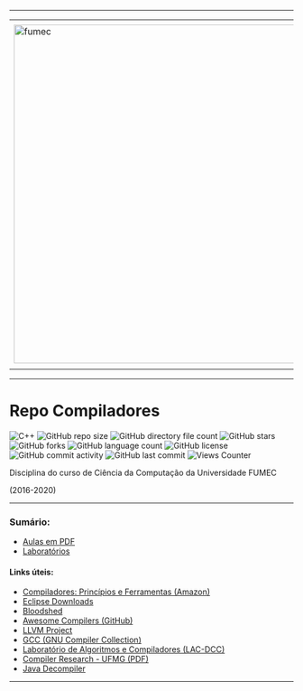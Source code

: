 -----

<div align="center">
  <table>
    <tr>
      <td align="center" colspan="2"></td>
    </tr> 
    <tr>
      <td>
        <img align="center" width="600px" src="https://joaopauloaramuni.github.io/image/fumec-logo2.png?raw=true" alt="fumec"/>
      </td>
      <td>
        <img align="center" width="600px" src="https://joaopauloaramuni.github.io/image/fumec-hist.png?raw=true" alt="fumec-hist"/>
      </td>
    </tr>
    <tr>
      <td align="center" colspan="2"></td>
    </tr> 
  </table>
</div>

-----

# Repo Compiladores

![C++](https://img.shields.io/badge/C++-007ec6?style=for-the-badge&logo=c%2B%2B&logoColor=white) ![GitHub repo size](https://img.shields.io/github/repo-size/joaopauloaramuni/compiladores?style=for-the-badge&logo=files) ![GitHub directory file count](https://img.shields.io/github/directory-file-count/joaopauloaramuni/compiladores?style=for-the-badge&logo=files) ![GitHub stars](https://img.shields.io/github/stars/joaopauloaramuni/compiladores?style=for-the-badge&logo=github) ![GitHub forks](https://img.shields.io/github/forks/joaopauloaramuni/compiladores?style=for-the-badge&logo=git) ![GitHub language count](https://img.shields.io/github/languages/count/joaopauloaramuni/compiladores?style=for-the-badge&logo=python) ![GitHub license](https://img.shields.io/github/license/joaopauloaramuni/compiladores?style=for-the-badge&color=007ec6&logo=opensourceinitiative) ![GitHub commit activity](https://img.shields.io/github/commit-activity/m/joaopauloaramuni/compiladores?style=for-the-badge&color=007ec6&logo=gitkraken) ![GitHub last commit](https://img.shields.io/github/last-commit/joaopauloaramuni/compiladores?style=for-the-badge&logo=clockify) ![Views Counter](https://views-counter.vercel.app/badge?pageId=https%3A%2F%2Fgithub%2Ecom%2Fjoaopauloaramuni%2Fcompiladores&leftColor=555555&rightColor=007ec6&type=total&label=RepoViews)  

Disciplina do curso de Ciência da Computação da Universidade FUMEC 

(2016-2020)

-----

### Sumário:
- [Aulas em PDF](https://github.com/joaopauloaramuni/compiladores/tree/main/PDF)
- [Laboratórios](https://github.com/joaopauloaramuni/compiladores/tree/main/LAB)

#### Links úteis:
- [Compiladores: Princípios e Ferramentas (Amazon)](https://www.amazon.com.br/Compiladores-princ%C3%ADpios-ferramentas-Alfred-Aho/dp/8588639246)
- [Eclipse Downloads](https://www.eclipse.org/downloads/packages/)
- [Bloodshed](https://www.bloodshed.net/)
- [Awesome Compilers (GitHub)](https://github.com/aalhour/awesome-compilers)
- [LLVM Project](https://llvm.org/)
- [GCC (GNU Compiler Collection)](https://gcc.gnu.org/)
- [Laboratório de Algoritmos e Compiladores (LAC-DCC)](https://lac-dcc.github.io/)
- [Compiler Research - UFMG (PDF)](https://homepages.dcc.ufmg.br/~fernando/projects/CompilerResearchUFMG.pdf)
- [Java Decompiler](https://java-decompiler.github.io/)

-----
